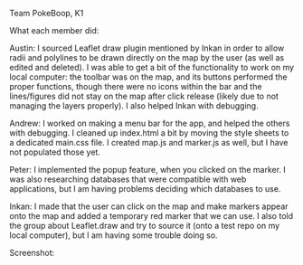 Team PokeBoop, K1

What each member did:

Austin:
I sourced Leaflet draw plugin mentioned by Inkan in order to allow radii and polylines to be drawn directly on the map by the user (as well as edited and deleted). I was able to get a bit of the functionality to work on my local computer: the toolbar was on the map, and its buttons performed the proper functions, though there were no icons within the bar and the lines/figures did not stay on the map after click release (likely due to not managing the layers properly). I also helped Inkan with debugging. 

Andrew:
I worked on making a menu bar for the app, and helped the others with debugging. I cleaned up index.html a bit by moving the style sheets to a dedicated main.css file. I created map.js and marker.js as well, but I have not populated those yet.

Peter:
I implemented the popup feature, when you clicked on the marker. I was also researching databases that were compatible with web applications, but I am having problems deciding which databases to use.

Inkan:
I made that the user can click on the map and make markers appear onto the map and added a temporary red marker that we can use. I also told the group about Leaflet.draw and try to source it (onto a test repo on my local computer), but I am having some trouble doing so. 

Screenshot: